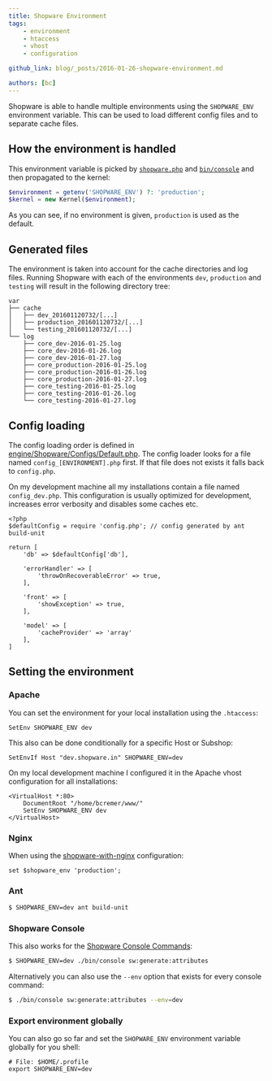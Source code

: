 ```yaml
---
title: Shopware Environment
tags:
    - environment
    - htaccess
    - vhost
    - configuration

github_link: blog/_posts/2016-01-26-shopware-environment.md

authors: [bc]
---
```


Shopware is able to handle multiple environments using the `SHOPWARE_ENV` environment variable.
This can be used to load different config files and to separate cache files.


## How the environment is handled

This environment variable is picked by [`shopware.php`](https://github.com/shopware/shopware/blob/5.2/shopware.php#L92) and [`bin/console`](https://github.com/shopware/shopware/blob/5.2/bin/console#L34) and then propagated to the kernel:

```php
$environment = getenv('SHOPWARE_ENV') ?: 'production';
$kernel = new Kernel($environment);
```

As you can see, if no environment is given, `production` is used as the default.

## Generated files

The environment is taken into account for the cache directories and log files.
Running Shopware with each of the environments `dev`, `production` and `testing` will result in the following directory tree:

```
var
├── cache
│   ├── dev_201601120732/[...]
│   ├── production_201601120732/[...]
│   └── testing_201601120732/[...]
└── log
    ├── core_dev-2016-01-25.log
    ├── core_dev-2016-01-26.log
    ├── core_dev-2016-01-27.log
    ├── core_production-2016-01-25.log
    ├── core_production-2016-01-26.log
    ├── core_production-2016-01-27.log
    ├── core_testing-2016-01-25.log
    ├── core_testing-2016-01-26.log
    └── core_testing-2016-01-27.log
```

## Config loading

The config loading order is defined in [engine/Shopware/Configs/Default.php](https://github.com/shopware/shopware/blob/cbafdd378de2bf5afab7504a90a2bc184ebbd681/engine/Shopware/Configs/Default.php#L3).
The config loader looks for a file named `config_[ENVIRONMENT].php` first. If that file does not exists it falls back to `config.php`.

On my development machine all my installations contain a file named `config_dev.php`.
This configuration is usually optimized for development, increases error verbosity and disables some caches etc.

```
<?php
$defaultConfig = require 'config.php'; // config generated by ant build-unit

return [
    'db' => $defaultConfig['db'],

    'errorHandler' => [
        'throwOnRecoverableError' => true,
    ],

    'front' => [
        'showException' => true,
    ],

    'model' => [
        'cacheProvider' => 'array'
    ],
]
```


## Setting the environment

### Apache

You can set the environment for your local installation using the `.htaccess`:

```
SetEnv SHOPWARE_ENV dev
```

This also can be done conditionally for a specific Host or Subshop:

```
SetEnvIf Host "dev.shopware.in" SHOPWARE_ENV=dev
```

On my local development machine I configured it in the Apache vhost configuration for all installations:

```
<VirtualHost *:80>
    DocumentRoot "/home/bcremer/www/"
    SetEnv SHOPWARE_ENV dev
</VirtualHost>
```

### Nginx
When using the [shopware-with-nginx](https://github.com/bcremer/shopware-with-nginx) configuration:

```
set $shopware_env 'production';
```

### Ant

```bash
$ SHOPWARE_ENV=dev ant build-unit
```

### Shopware Console

This also works for the [Shopware Console Commands](/developers-guide/shopware-5-cli-commands/):

```bash
$ SHOPWARE_ENV=dev ./bin/console sw:generate:attributes
```

Alternatively you can also use the `--env` option that exists for every console command:

```bash
$ ./bin/console sw:generate:attributes --env=dev
```

### Export environment globally
You can also go so far and set the `SHOPWARE_ENV` environment variable globally for you shell:

```
# File: $HOME/.profile
export SHOPWARE_ENV=dev
```
